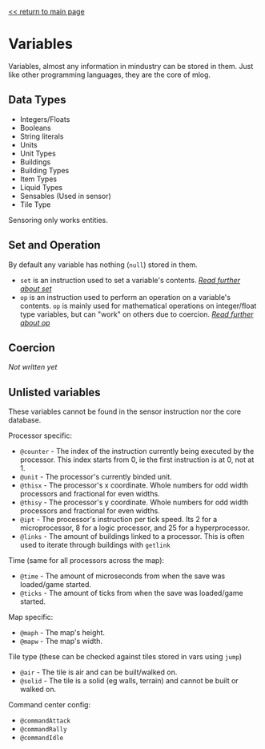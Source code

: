 [<< return to main page](../README.md)
# Variables

Variables, almost any information in mindustry can be stored in them.
Just like other programming languages, they are the core of mlog.


## Data Types

- Integers/Floats
- Booleans
- String literals
- Units
- Unit Types
- Buildings
- Building Types
- Item Types
- Liquid Types
- Sensables (Used in sensor)
- Tile Type

Sensoring only works entities.

## Set and Operation

By default any variable has nothing (`null`) stored in them.
- `set` is an instruction used to set a variable's contents. *[Read further about set](set.md)*
- `op` is an instruction used to perform an operation on a variable's contents. `op` is mainly used for mathematical operations on integer/float type variables, but can "work" on others due to coercion. *[Read further about op](op.md)*

## Coercion

*Not written yet*

## Unlisted variables

These variables cannot be found in the sensor instruction nor the core database.

Processor specific:
- `@counter` - The index of the instruction currently being executed by the processor. This index starts from 0, ie the first instruction is at 0, not at 1.
- `@unit` - The processor's currently binded unit.
- `@thisx` - The processor's x coordinate. Whole numbers for odd width processors and fractional for even widths.
- `@thisy` - The processor's y coordinate. Whole numbers for odd width processors and fractional for even widths.
- `@ipt` - The processor's instruction per tick speed. Its 2 for a microprocessor, 8 for a logic processor, and 25 for a hyperprocessor.
- `@links` - The amount of buildings linked to a processor. This is often used to iterate through buildings with `getlink`

Time (same for all processors across the map):
- `@time` - The amount of microseconds from when the save was loaded/game started.
- `@ticks` - The amount of ticks from when the save was loaded/game started.

Map specific:
- `@maph` - The map's height.
- `@mapw` - The map's width.

Tile type (these can be checked against tiles stored in vars using `jump`)
- `@air` - The tile is air and can be built/walked on.
- `@solid` - The tile is a solid (eg walls, terrain) and cannot be built or walked on.

Command center config:
- `@commandAttack`
- `@commandRally`
- `@commandIdle`
